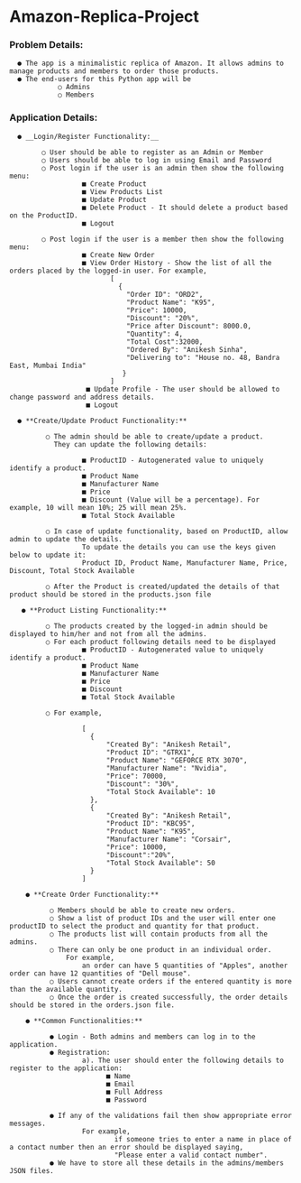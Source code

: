 # Amazon-Replica-Project

### Problem Details:

      ● The app is a minimalistic replica of Amazon. It allows admins to manage products and members to order those products.
      ● The end-users for this Python app will be
                ○ Admins
                ○ Members
                
### Application Details:

      ● __Login/Register Functionality:__
      
            ○ User should be able to register as an Admin or Member
            ○ Users should be able to log in using Email and Password
            ○ Post login if the user is an admin then show the following menu:
                      ■ Create Product
                      ■ View Products List
                      ■ Update Product
                      ■ Delete Product - It should delete a product based on the ProductID.
                      ■ Logout
                            
            ○ Post login if the user is a member then show the following menu:
                      ■ Create New Order
                      ■ View Order History - Show the list of all the  orders placed by the logged-in user. For example, 
                             [
                               {
                                 "Order ID": "ORD2", 
                                 "Product Name": "K95",
                                 "Price": 10000,
                                 "Discount": "20%", 
                                 "Price after Discount": 8000.0, 
                                 "Quantity": 4,
                                 "Total Cost":32000,
                                 "Ordered By": "Anikesh Sinha",
                                 "Delivering to": "House no. 48, Bandra East, Mumbai India"
                                }
                             ]
                       ■ Update Profile - The user should be allowed to change password and address details.
                       ■ Logout

      ● **Create/Update Product Functionality:**
      
             ○ The admin should be able to create/update a product.
               They can update the following details:
               
                      ■ ProductID - Autogenerated value to uniquely identify a product.
                      ■ Product Name
                      ■ Manufacturer Name
                      ■ Price
                      ■ Discount (Value will be a percentage). For example, 10 will mean 10%; 25 will mean 25%.
                      ■ Total Stock Available
                      
             ○ In case of update functionality, based on ProductID, allow admin to update the details.
                      To update the details you can use the keys given below to update it:
                      Product ID, Product Name, Manufacturer Name, Price, Discount, Total Stock Available
                      
             ○ After the Product is created/updated the details of that product should be stored in the products.json file

       ● **Product Listing Functionality:**
       
             ○ The products created by the logged-in admin should be displayed to him/her and not from all the admins.
             ○ For each product following details need to be displayed
                      ■ ProductID - Autogenerated value to uniquely identify a product.
                      ■ Product Name
                      ■ Manufacturer Name
                      ■ Price
                      ■ Discount
                      ■ Total Stock Available
                      
             ○ For example,
             
                      [
                        {
                            "Created By": "Anikesh Retail", 
                            "Product ID": "GTRX1",
                            "Product Name": "GEFORCE RTX 3070",
                            "Manufacturer Name": "Nvidia",
                            "Price": 70000,
                            "Discount": "30%", 
                            "Total Stock Available": 10
                        }, 
                        {
                            "Created By": "Anikesh Retail",
                            "Product ID": "KBC95",
                            "Product Name": "K95",
                            "Manufacturer Name": "Corsair", 
                            "Price": 10000, 
                            "Discount":"20%",
                            "Total Stock Available": 50
                        }
                      ]

        ● **Create Order Functionality:**
        
              ○ Members should be able to create new orders.
              ○ Show a list of product IDs and the user will enter one productID to select the product and quantity for that product.
              ○ The products list will contain products from all the admins.
              ○ There can only be one product in an individual order. 
                  For example,
                      an order can have 5 quantities of "Apples", another order can have 12 quantities of "Dell mouse".
              ○ Users cannot create orders if the entered quantity is more than the available quantity.
              ○ Once the order is created successfully, the order details should be stored in the orders.json file.
              
        ● **Common Functionalities:**
        
              ● Login - Both admins and members can log in to the application.
              ● Registration:
                      a). The user should enter the following details to register to the application:
                            ■ Name
                            ■ Email
                            ■ Full Address
                            ■ Password
                            
              ● If any of the validations fail then show appropriate error messages.
                      For example,
                              if someone tries to enter a name in place of a contact number then an error should be displayed saying,
                              "Please enter a valid contact number".
              ● We have to store all these details in the admins/members JSON files.
              

